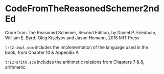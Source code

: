 # CodeFromTheReasonedSchemer2ndEd

Code from The Reasoned Schemer, Second Edition, by Daniel P. Friedman, William E. Byrd, Oleg Kiselyov and Jason Hemann, 2018 MIT Press


`trs2-impl.scm` includes the implementation of the language used in the book, from Chapter 10 &amp; Appendix A

`trs2-arith.scm` includes the arithmetic relations from Chapters 7 &amp; 8, arithmetic
